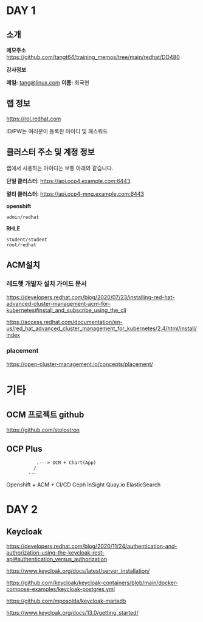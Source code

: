# DAY 1

## 소개

**메모주소**
https://github.com/tangt64/training_memos/tree/main/redhat/DO480

**강사정보**

**메일:** tang@linux.com
**이름:** 최국현

## 랩 정보

https://rol.redhat.com

ID/PW는 여러분이 등록한 아이디 및 패스워드

## 클러스터 주소 및 계정 정보

랩에서 사용하는 아이디는 보통 아래와 같습니다.

**단일 클러스터:** 
https://api.ocp4.example.com:6443

**멀티 클러스터:** 
https://api.ocp4-mng.example.com:6443


**openshift**
```
admin/redhat
```

**RHLE**
```
student/student
root/redhat
```

## ACM설치

### 레드햇 개발자 설치 가이드 문서
https://developers.redhat.com/blog/2020/07/23/installing-red-hat-advanced-cluster-management-acm-for-kubernetes#install_and_subscribe_using_the_cli

https://access.redhat.com/documentation/en-us/red_hat_advanced_cluster_management_for_kubernetes/2.4/html/install/index

### placement
https://open-cluster-management.io/concepts/placement/

# 기타

## OCM 프로젝트 github

https://github.com/stolostron


## OCP Plus
               .---> OCM + Chart(App)
              /
            ---
Openshift + ACM + CI/CD
                  Ceph
                  InSight
                  Quay.io
                  ElasticSearch

# DAY 2



## Keycloak

https://developers.redhat.com/blog/2020/11/24/authentication-and-authorization-using-the-keycloak-rest-api#authentication_versus_authorization

https://www.keycloak.org/docs/latest/server_installation/

https://github.com/keycloak/keycloak-containers/blob/main/docker-compose-examples/keycloak-postgres.yml

https://github.com/mposolda/keycloak-mariadb

https://www.keycloak.org/docs/13.0/getting_started/